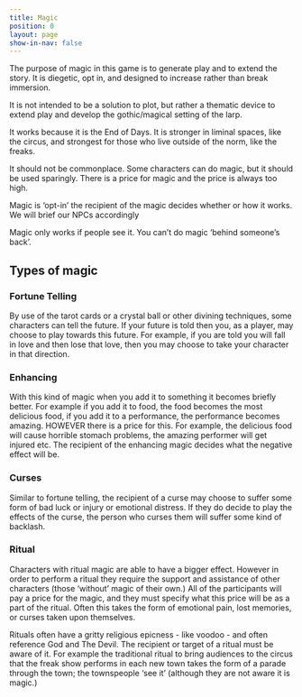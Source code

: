 ```yaml
---
title: Magic
position: 0
layout: page
show-in-nav: false
---
```


The purpose of magic in this game is to generate play and to extend the story.  It is diegetic, opt in, and designed to increase rather than break immersion.

It is not intended to be a solution to plot, but rather a thematic device to extend play and develop the gothic/magical setting of the larp.


It works because it is the End of Days.  It is stronger in liminal spaces, like the circus, and strongest for those who live outside of the norm, like the freaks.

It should not be commonplace.  Some characters can do magic, but it should be used sparingly.  There is a price for magic and the price is always too high.

Magic is ‘opt-in’ the recipient of the magic decides whether or how it works.  We will brief our NPCs accordingly

Magic only works if people see it.  You can’t do magic ‘behind someone’s back’.


## Types of magic

### Fortune Telling

By use of the tarot cards or a crystal ball or other divining techniques, some characters can tell the future.  If your future is told then you, as a player, may choose to play towards this future.  For example, if you are told you will fall in love and then lose that love, then you may choose to take your character in that direction.  

### Enhancing

With this kind of magic when you add it to something it becomes briefly better.  For example if you add it to food, the food becomes the most delicious food, if you add it to a performance, the performance becomes amazing.  HOWEVER there is a price for this.  For example, the delicious food will cause horrible stomach problems, the amazing performer will get injured etc.  The recipient of the enhancing magic decides what the negative effect will be.

### Curses

Similar to fortune telling, the recipient of a curse may choose to suffer some form of bad luck or injury or emotional distress.  If they do decide to play the effects of the curse, the person who curses them will suffer some kind of backlash.  

### Ritual

Characters with ritual magic are able to have a bigger effect.  However in order to perform a ritual they require the support and assistance of other characters (those ‘without’ magic of their own.)  All of the participants will pay a price for the magic, and they must specify what this price will be as a part of the ritual.  Often this takes the form of emotional pain, lost memories, or curses taken upon themselves.

Rituals often have a gritty religious epicness - like voodoo - and often reference God and The Devil.  The recipient or target of a ritual must be aware of it.  For example the traditional ritual to bring audiences to the circus that the freak show performs in each new town takes the form of a parade through the town; the townspeople ‘see it’ (although they are not aware it is magic.)
